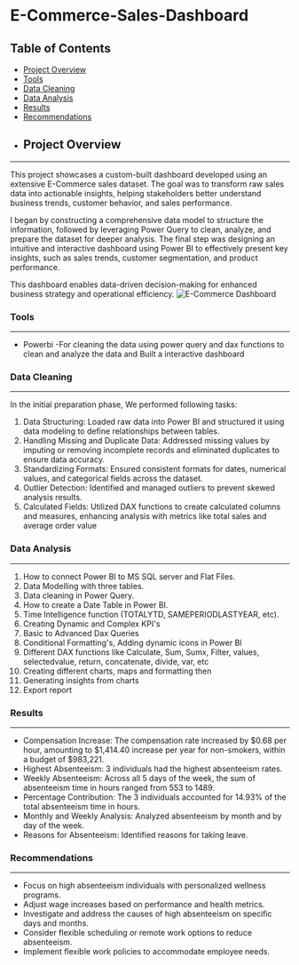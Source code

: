 # E-Commerce-Sales-Dashboard

## Table of Contents 
- [Project Overview](#project-overview)
- [Tools](#tools)
- [Data Cleaning](#data-cleaning)
- [Data Analysis](#data-analysis)
- [Results](#results)
- [Recommendations](#recommendations)
- ## Project Overview
---
This project showcases a custom-built dashboard developed using an extensive E-Commerce sales dataset. The goal was to transform raw sales data into actionable insights, helping stakeholders better understand business trends, customer behavior, and sales performance.

I began by constructing a comprehensive data model to structure the information, followed by leveraging Power Query to clean, analyze, and prepare the dataset for deeper analysis. The final step was designing an intuitive and interactive dashboard using Power BI to effectively present key insights, such as sales trends, customer segmentation, and product performance.

This dashboard enables data-driven decision-making for enhanced business strategy and operational efficiency.
![E-Commerce Dashboard](https://github.com/user-attachments/assets/bb9f7b6a-cea1-4c97-9ac9-48bd76499d59)



### Tools 
---
- Powerbi -For cleaning the data using power query and dax functions to clean and analyze the data and Built a interactive dashboard 



### Data Cleaning
---
In the initial preparation phase, We performed following tasks:
1. Data Structuring: Loaded raw data into Power BI and structured it using data modeling to define relationships between tables.
2. Handling Missing and Duplicate Data: Addressed missing values by imputing or removing incomplete records and eliminated duplicates to ensure data accuracy.
3. Standardizing Formats: Ensured consistent formats for dates, numerical values, and categorical fields across the dataset.
4. Outlier Detection: Identified and managed outliers to prevent skewed analysis results.
5. Calculated Fields: Utilized DAX functions to create calculated columns and measures, enhancing analysis with metrics like total sales and average order value


   
### Data Analysis 
---
1. How to connect Power BI to MS SQL server and Flat Files.
2. Data Modelling with three tables.
3. Data cleaning in Power Query.
4. How to create a Date Table in Power BI.
5. Time Intelligence function (TOTALYTD, SAMEPERIODLASTYEAR, etc).
6. Creating Dynamic and Complex KPI's
7. Basic to Advanced Dax Queries
8. Conditional Formatting's, Adding dynamic icons in Power Bl
9. Different DAX functions like Calculate, Sum, Sumx, Filter, values, selectedvalue, return, concatenate, divide, var, etc
10. Creating different charts, maps and formatting then
11. Generating insights from charts
12. Export report



### Results
---
- Compensation Increase: The compensation rate increased by $0.68 per hour, amounting to $1,414.40 increase per year for non-smokers, within a budget of $983,221.
- Highest Absenteeism: 3 individuals had the highest absenteeism rates.
- Weekly Absenteeism: Across all 5 days of the week, the sum of absenteeism time in hours ranged from 553 to 1489.
- Percentage Contribution: The 3 individuals accounted for 14.93% of the total absenteeism time in hours.
- Monthly and Weekly Analysis: Analyzed absenteeism by month and by day of the week.
- Reasons for Absenteeism: Identified reasons for taking leave.



### Recommendations
---
- Focus on high absenteeism individuals with personalized wellness programs.
- Adjust wage increases based on performance and health metrics.
- Investigate and address the causes of high absenteeism on specific days and months.
- Consider flexible scheduling or remote work options to reduce absenteeism.
- Implement flexible work policies to accommodate employee needs.

